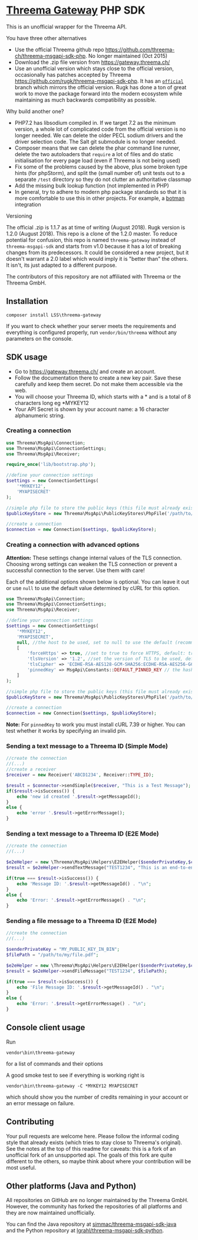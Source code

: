 # [Threema Gateway](https://gateway.threema.ch/) PHP SDK

This is an unofficial wrapper for the Threema API.

You have three other alternatives

* Use the official Threema github repo https://github.com/threema-ch/threema-msgapi-sdk-php. No longer maintained (Oct 2015)
* Download the .zip file version from https://gateway.threema.ch/
* Use an unofficial version which stays close to the official version, occasionally has patches accepted by Threema https://github.com/rugk/threema-msgapi-sdk-php. It has an [`official`](https://github.com/rugk/threema-msgapi-sdk-php/tree/official) branch which mirrors the official version. Rugk has done a ton of great work to move the package forward into the modern ecosystem while maintaining as much backwards compatibility as possible.  

Why build another one?

* PHP7.2 has libsodium compiled in. If we target 7.2 as the minimum version, a whole lot of complicated code from the official version is no longer needed. We can delete the older PECL sodium drivers and the driver selection code. The Salt git submodule is no longer needed.
* Composer means that we can delete the phar command line runner, delete the two autoloaders that `require` a lot of files and do static initialisation for every page load (even if Threema is not being used) 
* Fix some of the problems caused by the above, plus some broken type hints (for phpStorm), and split the (small number of) unit tests out to a separate `/test` directory so they do not clutter an authoritative classmap
* Add the missing bulk lookup function (not implemented in PHP)
* In general, try to adhere to modern php package standards so that it is more comfortable to use this in other projects. For example, a [botman](https://github.com/botman/botman) integration 

Versioning

The official .zip is 1.1.7 as at time of writing (August 2018). Rugk version is 1.2.0 (August 2018). This repo is a clone of the 1.2.0 master. To reduce potential for confusion, this repo is named `threema-gateway` instead of `threema-msgapi-sdk` and starts from v1.0 because it has a lot of breaking changes from its predecessors. 
It could be considered a new project, but it doesn't warrant a 2.0 label which would imply it is "better than" the others. It isn't, its just adapted to a different purpose.

The contributors of this repository are not affiliated with Threema or the Threema GmbH.

## Installation

```
composer install LSS\threema-gateway
```

If you want to check whether your server meets the requirements and everything is configured properly, run `vendor/bin/threema` without any parameters on the console.

## SDK usage

* Go to https://gateway.threema.ch/ and create an account.
* Follow the documentation there to create a new key pair. Save these carefully and keep them secret. Do not make them accessible via the web.
* You will choose your Threema ID, which starts with a * and is a total of 8 characters long eg *MYKEY12
* Your API Secret is shown by your account name: a 16 character alphanumeric string.

### Creating a connection

```php
use Threema\MsgApi\Connection;
use Threema\MsgApi\ConnectionSettings;
use Threema\MsgApi\Receiver;

require_once('lib/bootstrap.php');

//define your connection settings
$settings = new ConnectionSettings(
    '*MYKEY12',
    'MYAPISECRET'
);

//simple php file to store the public keys (this file must already exist)
$publicKeyStore = new Threema\MsgApi\PublicKeyStores\PhpFile('/path/to/my/keystore.php');

//create a connection
$connection = new Connection($settings, $publicKeyStore);
```

### Creating a connection with advanced options

**Attention:** These settings change internal values of the TLS connection. Choosing wrong settings can weaken the TLS connection or prevent a successful connection to the server. Use them with care!

Each of the additional options shown below is optional. You can leave it out or use `null` to use the default value determined by cURL for this option.

```php
use Threema\MsgApi\Connection;
use Threema\MsgApi\ConnectionSettings;
use Threema\MsgApi\Receiver;

//define your connection settings
$settings = new ConnectionSettings(
    '*MYKEY12',
    'MYAPISECRET',
    null, //the host to be used, set to null to use the default (recommend)
    [
        'forceHttps' => true, //set to true to force HTTPS, default: true
        'tlsVersion' => '1.2', //set the version of TLS to be used, default: '1.2'
        'tlsCipher' => 'ECDHE-RSA-AES128-GCM-SHA256:ECDHE-RSA-AES256-GCM-SHA384' //choose a cipher or a list of ciphers, default: null
        'pinnedKey' => MsgApi\Constants::DEFAULT_PINNED_KEY // the hashes to pin, it is NOT recommend to change this value!
    ]
);

//simple php file to store the public keys (this file must already exist)
$publicKeyStore = new Threema\MsgApi\PublicKeyStores\PhpFile('/path/to/my/keystore.php');

//create a connection
$connection = new Connection($settings, $publicKeyStore);
```

**Note:** For `pinnedKey` to work you must install cURL 7.39 or higher. You can test whether it works by specifying an invalid pin.

### Sending a text message to a Threema ID (Simple Mode)

```php
//create the connection
//(...)
//create a receiver
$receiver = new Receiver('ABCD1234', Receiver::TYPE_ID);

$result = $connector->sendSimple($receiver, "This is a Test Message");
if($result->isSuccess()) {
    echo 'new id created '.$result->getMessageId();
}
else {
    echo 'error '.$result->getErrorMessage();
}
```

### Sending a text message to a Threema ID (E2E Mode)

```php
//create the connection
//(...)

$e2eHelper = new \Threema\MsgApi\Helpers\E2EHelper($senderPrivateKey,$connector);
$result = $e2eHelper->sendTextMessage("TEST1234", "This is an end-to-end encrypted message");

if(true === $result->isSuccess()) {
    echo 'Message ID: '.$result->getMessageId() . "\n";
}
else {
    echo 'Error: '.$result->getErrorMessage() . "\n";
}
```

### Sending a file message to a Threema ID (E2E Mode)

```php
//create the connection
//(...)

$senderPrivateKey = "MY_PUBLIC_KEY_IN_BIN";
$filePath = "/path/to/my/file.pdf";

$e2eHelper = new \Threema\MsgApi\Helpers\E2EHelper($senderPrivateKey,$connector);
$result = $e2eHelper->sendFileMessage("TEST1234", $filePath);

if(true === $result->isSuccess()) {
    echo 'File Message ID: '.$result->getMessageId() . "\n";
}
else {
    echo 'Error: '.$result->getErrorMessage() . "\n";
}
```

## Console client usage

Run 
```
vendor\bin\threema-gateway
``` 
for a list of commands and their options

A good smoke test to see if everything is working right is 
```
vendor\bin\threema-gateway -C *MYKEY12 MYAPISECRET
```
which should show you the number of credits remaining in your account or an error message on failure.

## Contributing

Your pull requests are welcome here. Please follow the informal coding style that already exists (which tries to stay close to Threema's original). 
See the notes at the top of this readme for caveats: this is a fork of an unofficial fork of an unsupported api. The goals of this fork are quite different to the others, so maybe think about where your contribution will be most useful.

## Other platforms (Java and Python)
All repositories on GitHub are no longer maintained by the Threema GmbH. However, the community has forked the repositories of all platforms and they are now maintained unofficially.

You can find the Java repository at [simmac/threema-msgapi-sdk-java](https://github.com/simmac/threema-msgapi-sdk-java)  
and the Python repository at [lgrahl/threema-msgapi-sdk-python](https://github.com/lgrahl/threema-msgapi-sdk-python).
